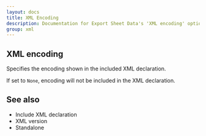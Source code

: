 ```yaml
---
layout: docs
title: XML Encoding
description: Documentation for Export Sheet Data's 'XML encoding' option.
group: xml
---
```


XML encoding
------------
Specifies the encoding shown in the included XML declaration.

If set to `None`, encoding will not be included in the XML declaration.

See also
--------
- Include XML declaration
- XML version
- Standalone
